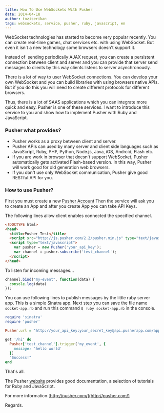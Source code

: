 ```yaml
---
title: How To Use WebSockets With Pusher
date: 2014-04-18
author: toziserikan
tags: websockets, service, pusher, ruby, javascript, en
---
```


WebSocket technologies has started to become very popular recently. You can create real-time games, chat services etc.
with using WebSocket. But even it isn't a new technology some browsers doesn't support it.

Instead of  sending periodically AJAX request, you can create a persistent connection between client and server and you
can provide that server send messages to clients by this way clients listens to server asynchronously.

There is a lot of way to user WebSocket connections. You can develop your own WebSocket and you can build libraries
with using browsers native APIs. But if you do this you will need to create different protocols for different browsers.

Thus, there is a lot of SAAS applications which you can integrate more quick and easy. Pusher is one of these services.
I want to introduce this service to you and show how to implement Pusher with Ruby and JavaScript.

### Pusher what provides?

* Pusher works as a proxy between client and server.
* Pusher APIs can used by many server and client side languages such as JavaScript,
  Ruby, PHP, Python, Node.js, Java, iOS, Android, Flash etc.
* If you are work in browser that doesn't support WebSocket, Pusher automatically gets activated Flash-based version.
  In this way, Pusher will work good for old generation web browsers.
* If you don't use only WebSocket communication, Pusher give good RESTful API for you.

### How to use Pusher?

First you must create a new [Pusher Account](https://app.pusherapp.com/accounts/sign_up)
Then the service will ask you to create an App and after you create App you can take API Keys.

The following lines allow client enables connected the specified channel.

```html
<!DOCTYPE html>
<head>
  <title>Pusher Test</title>
  <script src="http://js.pusher.com/2.2/pusher.min.js" type="text/javascript"></script>
  <script type="text/javascript">
    var pusher = new Pusher('your_api_key');
    var channel = pusher.subscribe('test_channel');
  </script>
</head>
```

To listen for incoming messages...

```javascript
channel.bind("my-event", function(data) {
  console.log(data)
});
```

You can use following lines to publish messages by the little ruby server app.
This is a simple Sinatra app. Next step you can save the file name ```socket-app.rb```
and run this command ```$ ruby socket-app.rb``` in the console.

```ruby
require 'sinatra'
require 'pusher'

Pusher.url = "http://your_api_key:your_secret_key@api.pusherapp.com/apps/your_app_id"

get '/hi' do
  Pusher['test_channel'].trigger('my_event', {
    message: 'hello world'
  })
  "Success!"
end
```

That's all.


The Pusher [website](http://pusher.com/) provides good documentation, a selection of tutorials for Ruby and JavaScript.

For more information [http://pusher.com/](http://pusher.com/)

Regards.